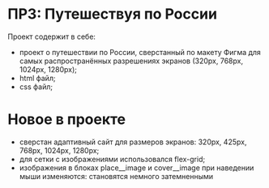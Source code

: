 # ПР3: Путешествуя по России

Проект содержит в себе:

  - проект о путешествии по России, сверстанный по макету Фигма для самых распространённых разрешениях экранов (320px, 768px, 1024px, 1280px);
  - html файл;
  - css файл;
  

# Новое в проекте

  - сверстан адаптивный сайт для размеров экранов: 320px, 425px, 768px, 1024px, 1280px;
  - для сетки с изображениями использовался flex-grid;
  - изображения в блоках place__image и cover__image при наведении мыши изменяются: становятся немного затемненными

 